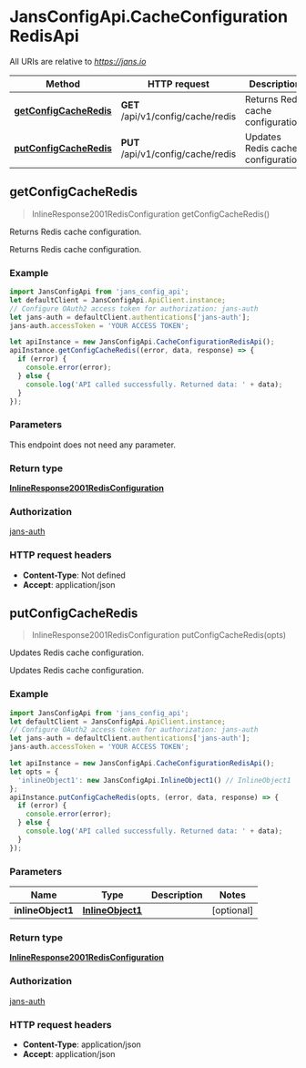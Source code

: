 # JansConfigApi.CacheConfigurationRedisApi

All URIs are relative to *https://jans.io*

Method | HTTP request | Description
------------- | ------------- | -------------
[**getConfigCacheRedis**](CacheConfigurationRedisApi.md#getConfigCacheRedis) | **GET** /api/v1/config/cache/redis | Returns Redis cache configuration.
[**putConfigCacheRedis**](CacheConfigurationRedisApi.md#putConfigCacheRedis) | **PUT** /api/v1/config/cache/redis | Updates Redis cache configuration.



## getConfigCacheRedis

> InlineResponse2001RedisConfiguration getConfigCacheRedis()

Returns Redis cache configuration.

Returns Redis cache configuration.

### Example

```javascript
import JansConfigApi from 'jans_config_api';
let defaultClient = JansConfigApi.ApiClient.instance;
// Configure OAuth2 access token for authorization: jans-auth
let jans-auth = defaultClient.authentications['jans-auth'];
jans-auth.accessToken = 'YOUR ACCESS TOKEN';

let apiInstance = new JansConfigApi.CacheConfigurationRedisApi();
apiInstance.getConfigCacheRedis((error, data, response) => {
  if (error) {
    console.error(error);
  } else {
    console.log('API called successfully. Returned data: ' + data);
  }
});
```

### Parameters

This endpoint does not need any parameter.

### Return type

[**InlineResponse2001RedisConfiguration**](InlineResponse2001RedisConfiguration.md)

### Authorization

[jans-auth](../README.md#jans-auth)

### HTTP request headers

- **Content-Type**: Not defined
- **Accept**: application/json


## putConfigCacheRedis

> InlineResponse2001RedisConfiguration putConfigCacheRedis(opts)

Updates Redis cache configuration.

Updates Redis cache configuration.

### Example

```javascript
import JansConfigApi from 'jans_config_api';
let defaultClient = JansConfigApi.ApiClient.instance;
// Configure OAuth2 access token for authorization: jans-auth
let jans-auth = defaultClient.authentications['jans-auth'];
jans-auth.accessToken = 'YOUR ACCESS TOKEN';

let apiInstance = new JansConfigApi.CacheConfigurationRedisApi();
let opts = {
  'inlineObject1': new JansConfigApi.InlineObject1() // InlineObject1 | 
};
apiInstance.putConfigCacheRedis(opts, (error, data, response) => {
  if (error) {
    console.error(error);
  } else {
    console.log('API called successfully. Returned data: ' + data);
  }
});
```

### Parameters


Name | Type | Description  | Notes
------------- | ------------- | ------------- | -------------
 **inlineObject1** | [**InlineObject1**](InlineObject1.md)|  | [optional] 

### Return type

[**InlineResponse2001RedisConfiguration**](InlineResponse2001RedisConfiguration.md)

### Authorization

[jans-auth](../README.md#jans-auth)

### HTTP request headers

- **Content-Type**: application/json
- **Accept**: application/json

